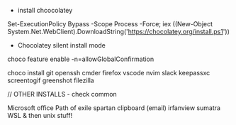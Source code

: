 - install chcocolatey

Set-ExecutionPolicy Bypass -Scope Process -Force; iex ((New-Object System.Net.WebClient).DownloadString('https://chocolatey.org/install.ps1'))

- Chocolatey silent install mode

choco feature enable -n=allowGlobalConfirmation

choco install git openssh cmder firefox vscode nvim slack keepassxc screentogif greenshot filezilla


// OTHER INSTALLS - check common

Microsoft office
Path of exile
spartan clipboard (email)
irfanview
sumatra
WSL & then unix stuff!

